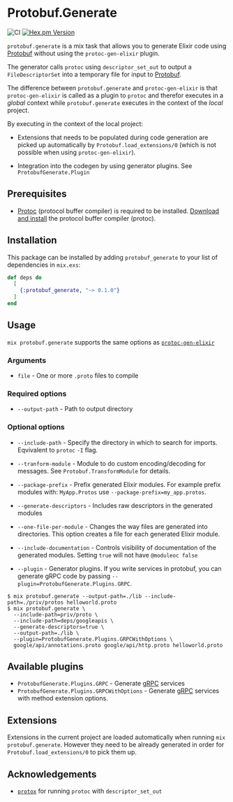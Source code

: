 # Protobuf.Generate

![CI](https://github.com/drowzy/protobuf_generate/actions/workflows/ci.yml/badge.svg)
[![Hex.pm Version](https://img.shields.io/hexpm/v/protobuf_generate.svg?style=flat-square)](https://hex.pm/packages/protobuf_generate)

`protobuf.generate` is a mix task that allows you to generate Elixir code using [Protobuf](https://github.com/elixir-protobuf/protobuf) without using the `protoc-gen-elixir` plugin.

The generator calls `protoc` using `descriptor_set_out` to output a `FileDescriptorSet` into a temporary file for input to [Protobuf](https://github.com/elixir-protobuf/protobuf).

The difference between `protobuf.generate` and `protoc-gen-elixir` is that `protoc-gen-elixir` is called as a plugin to `protoc` and therefor executes in a
_global_ context while `protobuf.generate` executes in the context of the _local_ project. 

By executing in the context of the local project:

* Extensions that needs to be populated during code generation are picked up automatically by `Protobuf.load_extensions/0` (which is not possible when using `protoc-gen-elixir`).

* Integration into the codegen by using generator plugins. See `ProtobufGenerate.Plugin`

## Prerequisites

* [Protoc](https://github.com/protocolbuffers/protobuf#protocol-compiler-installation) (protocol buffer compiler) is required to be installed. [Download and install](https://grpc.io/docs/protoc-installation/) the protocol buffer compiler (protoc).

## Installation

This package can be installed by adding `protobuf_generate` to your list of dependencies in `mix.exs`:

```elixir
def deps do
  [
    {:protobuf_generate, "~> 0.1.0"}
  ]
end
```

## Usage

`mix protobuf.generate` supports the same options as [`protoc-gen-elixir`](https://github.com/elixir-protobuf/protobuf#generate-elixir-code)

### Arguments

  * `file` - One or more `.proto` files to compile

### Required options

  * `--output-path` - Path to output directory

### Optional options

  * `--include-path` - Specify the directory in which to search for imports. Eqvivalent to `protoc` `-I` flag.

  * `--tranform-module` - Module to do custom encoding/decoding for messages. See `Protobuf.TransformModule` for details.

  * `--package-prefix` - Prefix generated Elixir modules. For example prefix modules with: `MyApp.Protos` use `--package-prefix=my_app.protos`.

  * `--generate-descriptors` - Includes raw descriptors in the generated modules

  * `--one-file-per-module` - Changes the way files are generated into directories. This option creates a file for each generated Elixir module.

  * `--include-documentation` - Controls visibility of documentation of the generated modules. Setting `true` will not  have `@moduleoc false`

  * `--plugin` - Generator plugins. If you write services in protobuf, you can generate gRPC code by passing `--plugin=ProtobufGenerate.Plugins.GRPC`.


```shell
$ mix protobuf.generate --output-path=./lib --include-path=./priv/protos helloworld.proto
$ mix protobuf.generate \
  --include-path=priv/proto \
  --include-path=deps/googleapis \
  --generate-descriptors=true \
  --output-path=./lib \
  --plugin=ProtobufGenerate.Plugins.GRPCWithOptions \
  google/api/annotations.proto google/api/http.proto helloworld.proto
```

## Available plugins

* `ProtobufGenerate.Plugins.GRPC` - Generate [gRPC](https://github.com/elixir-grpc/grpc) services
* `ProtobufGenerate.Plugins.GRPCWithOptions` -  Generate [gRPC](https://github.com/elixir-grpc/grpc) services with method extension options.

## Extensions

Extensions in the current project are loaded automatically when running `mix protobuf.generate`. However they need to be already generated in order for `Protobuf.load_extensions/0` to pick them up.

## Acknowledgements

* [`protox`](https://github.com/ahamez/protox) for running `protoc` with `descriptor_set_out`
